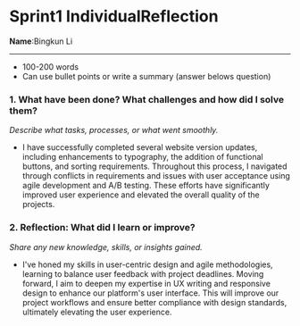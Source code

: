 # Sprint1 IndividualReflection 
**Name**:Bingkun Li


---

*  100-200 words
* Can use bullet points or write a summary (answer belows question)

### 1. What have been done? What challenges and how did I solve them?
*Describe what tasks, processes, or what went smoothly.*

- I have successfully completed several website version updates, including enhancements to typography, the addition of functional buttons, and sorting requirements. Throughout this process, I navigated through conflicts in requirements and issues with user acceptance using agile development and A/B testing. These efforts have significantly improved user experience and elevated the overall quality of the projects.

### 2. Reflection: What did I learn or improve?
*Share any new knowledge, skills, or insights gained.*

- I've honed my skills in user-centric design and agile methodologies, learning to balance user feedback with project deadlines. Moving forward, I aim to deepen my expertise in UX writing and responsive design to enhance our platform's user interface. This will improve our project workflows and ensure better compliance with design standards, ultimately elevating the user experience.